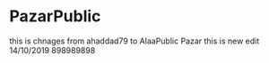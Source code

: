 # PazarPublic
this is chnages from ahaddad79 to AlaaPublic Pazar
this is new edit
14/10/2019
898989898
